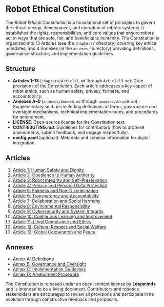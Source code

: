 # Robot Ethical Constitution

The *Robot Ethical Constitution* is a foundational set of principles to govern the ethical design, development, and operation of robotic systems. It establishes the rights, responsibilities, and core values that ensure robots act in ways that are safe, fair, and beneficial to humanity. The Constitution is organized into 13 Articles (see the `chapters/` directory) covering key ethical mandates, and 4 Annexes (in the `annexes/` directory) providing definitions, governance structure, and implementation guidelines.

## Structure

- **Articles 1–13** (`chapters/Article1.md` through `Article13.md`): Core provisions of the Constitution. Each article addresses a key aspect of robot ethics, such as human safety, privacy, fairness, and accountability.  
- **Annexes A–D** (`annexes/AnnexA.md` through `annexes/AnnexD.md`): Supplementary sections including definitions of terms, governance and oversight mechanisms, technical implementation notes, and procedures for amendment.  
- **LICENSE**: Open-source license for the Constitution text.  
- **CONTRIBUTING.md**: Guidelines for contributors (how to propose amendments, submit feedback, and engage respectfully).  
- **config.yaml** (optional): Metadata and schema information for digital integration.

## Articles

1. [Article 1: Human Safety and Dignity](chapters/Article1.md)  
2. [Article 2: Obedience to Human Authority](chapters/Article2.md)  
3. [Article 3: Robot Integrity and Self-Preservation](chapters/Article3.md)  
4. [Article 4: Privacy and Personal Data Protection](chapters/Article4.md)  
5. [Article 5: Fairness and Non-Discrimination](chapters/Article5.md)  
6. [Article 6: Transparency and Accountability](chapters/Article6.md)  
7. [Article 7: Collaboration and Social Harmony](chapters/Article7.md)  
8. [Article 8: Environmental Responsibility](chapters/Article8.md)  
9. [Article 9: Cybersecurity and System Integrity](chapters/Article9.md)  
10. [Article 10: Continuous Learning and Improvement](chapters/Article10.md)  
11. [Article 11: Legal Compliance and Ethics](chapters/Article11.md)  
12. [Article 12: Cultural Respect and Social Welfare](chapters/Article12.md)  
13. [Article 13: Global Cooperation and Peace](chapters/Article13.md)  

## Annexes

- [Annex A: Definitions](annexes/AnnexA.md)  
- [Annex B: Governance and Oversight](annexes/AnnexB.md)  
- [Annex C: Implementation Guidelines](annexes/AnnexC.md)  
- [Annex D: Amendment Procedure](annexes/AnnexD.md)  

The Constitution is released under an open-content license by **Loopminds** and is intended to be a living document. Contributors and robotics stakeholders are encouraged to review all provisions and participate in its evolution through constructive feedback and proposals.
